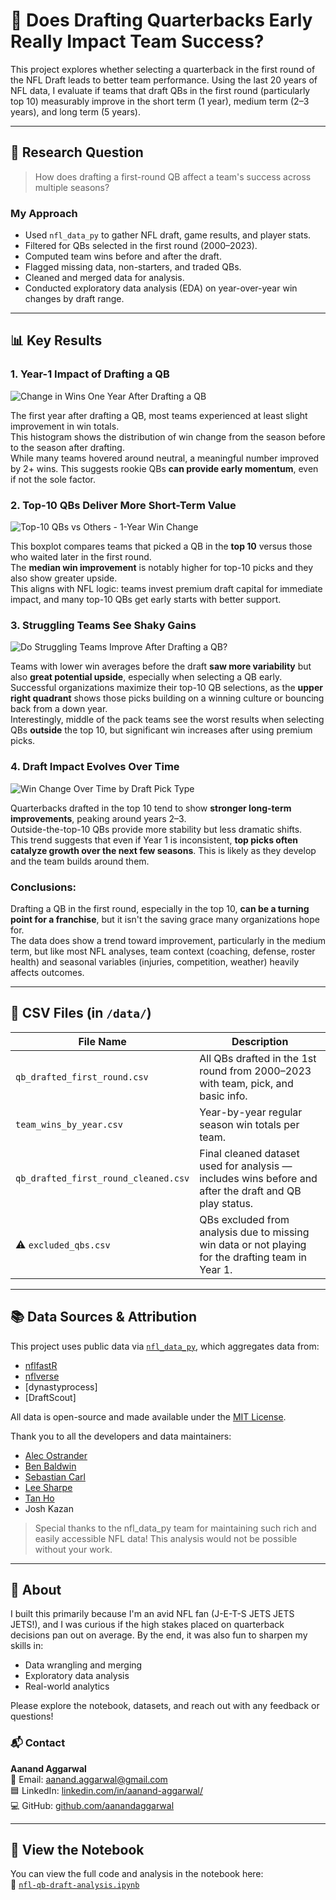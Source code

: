 # 🏈 Does Drafting Quarterbacks Early Really Impact Team Success?

This project explores whether selecting a quarterback in the first round of the NFL Draft leads to better team performance. Using the last 20 years of NFL data, I evaluate if teams that draft QBs in the first round (particularly top 10) measurably improve in the short term (1 year), medium term (2–3 years), and long term (5 years).

---

## 🎯 Research Question
> How does drafting a first-round QB affect a team's success across multiple seasons?

### My Approach
- Used `nfl_data_py` to gather NFL draft, game results, and player stats.
- Filtered for QBs selected in the first round (2000–2023).
- Computed team wins before and after the draft.
- Flagged missing data, non-starters, and traded QBs.
- Cleaned and merged data for analysis.
- Conducted exploratory data analysis (EDA) on year-over-year win changes by draft range.

---

## 📊 Key Results

### 1. Year-1 Impact of Drafting a QB
![Change in Wins One Year After Drafting a QB](./visuals/histogram1_change_in_wins_1year_after_drafting_qb.png)

The first year after drafting a QB, most teams experienced at least slight improvement in win totals.  
This histogram shows the distribution of win change from the season before to the season after drafting.  
While many teams hovered around neutral, a meaningful number improved by 2+ wins. This suggests rookie QBs **can provide early momentum**, even if not the sole factor.

### 2. Top-10 QBs Deliver More Short-Term Value
![Top-10 QBs vs Others - 1-Year Win Change](./visuals/boxplot_top10_qbs_vs_others_1year.png)

This boxplot compares teams that picked a QB in the **top 10** versus those who waited later in the first round.  
The **median win improvement** is notably higher for top-10 picks and they also show greater upside.  
This aligns with NFL logic: teams invest premium draft capital for immediate impact, and many top-10 QBs get early starts with better support.

### 3. Struggling Teams See Shaky Gains
![Do Struggling Teams Improve After Drafting a QB?](./visuals/scatterplot_do_struggling_teams_improve_after_drafting_qb.png)

Teams with lower win averages before the draft **saw more variability** but also **great potential upside**, especially when selecting a QB early.  
Successful organizations maximize their top-10 QB selections, as the **upper right quadrant** shows those picks building on a winning culture or bouncing back from a down year.    
Interestingly, middle of the pack teams see the worst results when selecting QBs **outside** the top 10, but significant win increases after using premium picks.   

### 4. Draft Impact Evolves Over Time
![Win Change Over Time by Draft Pick Type](./visuals/lineplot_win_change_over_time.png)

Quarterbacks drafted in the top 10 tend to show **stronger long-term improvements**, peaking around years 2–3.  
Outside-the-top-10 QBs provide more stability but less dramatic shifts.  
This trend suggests that even if Year 1 is inconsistent, **top picks often catalyze growth over the next few seasons**. This is likely as they develop and the team builds around them.

### Conclusions:
Drafting a QB in the first round, especially in the top 10, **can be a turning point for a franchise**, but it isn't the saving grace many organizations hope for.  
 The data does show a trend toward improvement, particularly in the medium term, but like most NFL analyses, team context (coaching, defense, roster health) and seasonal variables (injuries, competition, weather) heavily affects outcomes.

---

## 📁 CSV Files (in `/data/`)

| File Name | Description |
|-----------|-------------|
| `qb_drafted_first_round.csv` | All QBs drafted in the 1st round from 2000–2023 with team, pick, and basic info. |
| `team_wins_by_year.csv` | Year-by-year regular season win totals per team. |
| `qb_drafted_first_round_cleaned.csv` | Final cleaned dataset used for analysis — includes wins before and after the draft and QB play status. |
| ⚠️ `excluded_qbs.csv` | QBs excluded from analysis due to missing win data or not playing for the drafting team in Year 1. |

---

## 📚 Data Sources & Attribution

This project uses public data via [`nfl_data_py`](https://github.com/nflverse/nfl_data_py), which aggregates data from:

- [nflfastR](https://www.nflfastr.com/)
- [nflverse](https://github.com/nflverse/nflverse-pbp)
- [dynastyprocess]
- [DraftScout]

All data is open-source and made available under the [MIT License](https://opensource.org/licenses/MIT).

Thank you to all the developers and data maintainers:
- [Alec Ostrander](https://twitter.com/AlecOstrander)
- [Ben Baldwin](https://twitter.com/benbbaldwin)
- [Sebastian Carl](https://twitter.com/mrcaseb)
- [Lee Sharpe](https://twitter.com/LeeSharpeNFL)
- [Tan Ho](https://twitter.com/_TanH)
- Josh Kazan

> Special thanks to the nfl_data_py team for maintaining such rich and easily accessible NFL data! This analysis would not be possible without your work.

---

## 💼 About

I built this primarily because I'm an avid NFL fan (J-E-T-S JETS JETS JETS!), and I was curious if the high stakes placed on quarterback decisions pan out on average. By the end, it was also fun to sharpen my skills in:

- Data wrangling and merging
- Exploratory data analysis
- Real-world analytics

Please explore the notebook, datasets, and reach out with any feedback or questions!

### 📬 Contact

**Aanand Aggarwal**  
📧 Email: [aanand.aggarwal@gmail.com](mailto:aanand.aggarwal@gmail.com)     
🟦 LinkedIn: [linkedin.com/in/aanand-aggarwal/](https://www.linkedin.com/in/aanand-aggarwal/)       
💻 GitHub: [github.com/aanandaggarwal](https://github.com/aanandaggarwal)

---

## 📓 View the Notebook

You can view the full code and analysis in the notebook here:  
📄 [`nfl-qb-draft-analysis.ipynb`](notebook/nfl-qb-draft-analysis.ipynb)


